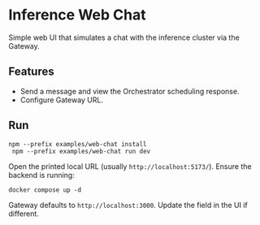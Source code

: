 # Inference Web Chat

Simple web UI that simulates a chat with the inference cluster via the Gateway.

## Features
- Send a message and view the Orchestrator scheduling response.
- Configure Gateway URL.

## Run
```
npm --prefix examples/web-chat install
 npm --prefix examples/web-chat run dev
```

Open the printed local URL (usually `http://localhost:5173/`). Ensure the backend is running:
```
docker compose up -d
```

Gateway defaults to `http://localhost:3000`. Update the field in the UI if different.